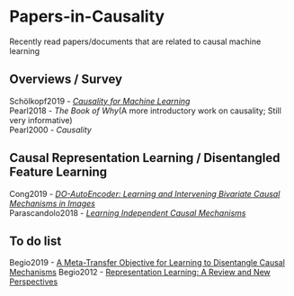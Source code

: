 # Papers-in-Causality
Recently read papers/documents that are related to causal machine learning

## Overviews / Survey
Schölkopf2019 - [_Causality for Machine Learning_](https://arxiv.org/abs/1911.10500) <br>
Pearl2018 - _The Book of Why_(A more introductory work on causality; Still very informative) <br>
Pearl2000 - _Causality_ <br>

## Causal Representation Learning / Disentangled Feature Learning
Cong2019 - [_DO-AutoEncoder: Learning and Intervening Bivariate Causal Mechanisms in Images_](https://openreview.net/pdf?id=r1e7NgrYvH) <br>
Parascandolo2018 - [_Learning Independent Causal Mechanisms_](https://arxiv.org/pdf/1712.00961.pdf)<br>

## To do list
Begio2019 - [A Meta-Transfer Objective for Learning to Disentangle Causal Mechanisms](https://arxiv.org/pdf/1901.10912.pdf)
Begio2012 - [Representation Learning: A Review and New Perspectives](https://arxiv.org/pdf/1206.5538.pdf)
